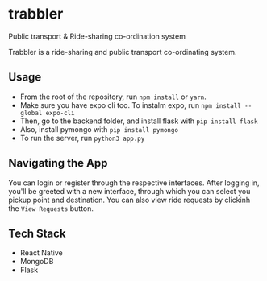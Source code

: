 # trabbler
Public transport &amp; Ride-sharing co-ordination system

Trabbler is a ride-sharing and public transport co-ordinating system.

## Usage

- From the root of the repository, run `npm install` or `yarn`.
- Make sure you have expo cli too. To instalm expo, run `npm install --global expo-cli`
- Then, go to the backend folder, and install flask with `pip install flask`
- Also, install pymongo with `pip install pymongo`
- To run the server, run `python3 app.py`

## Navigating the App

You can login or register through the respective interfaces. After logging in, you'll be greeted with a new interface, through which you can select you pickup point and destination.
You can also view ride requests by clickinh the `View Requests` button.

## Tech Stack
- React Native
- MongoDB
- Flask
  
